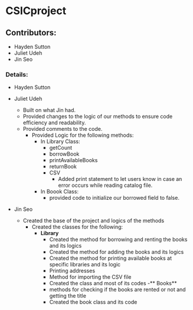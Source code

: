 # CSICproject
## Contributors:
- Hayden Sutton
- Juliet Udeh
- Jin Seo
### Details:
- Hayden Sutton
- Juliet Udeh
  - Built on what Jin had.
  - Provided changes to the logic of our methods to ensure code efficiency and readability.
  - Provided comments to the code.
     - Provided Logic for the following methods:
       - In Library Class:
          - getCount
          - borrowBook
          - printAvailableBooks
          - returnBook
          - CSV
            - Added print statement to let users know in case an error occurs while reading catalog file.
        - In Boook Class:
          - provided code to initialize our borrowed field to false.
          
- Jin Seo 
  - Created the base of the project and logics of the methods
    - Created the classes for the following:
      - **Library**
        - Created the method for borrowing and renting the books and its logics
        - Created the method for adding the books and its logics
        - Created the method for printing available books at specific libraries and its logic
        - Printing addresses
        - Method for importing the CSV file
        - Created the class and most of its codes
      -** Books**
        - methods for checking if the books are rented or not and getting the title
        - Created the book class and its code

      
